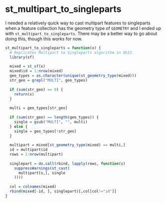 # st_multipart_to_singleparts
I needed a relatively quick way to cast multipart features to singleparts when a feature collection has the geometry type of `GEOMETRY` and I ended up with `st_multipart_to_singleparts`. There may be a better way to go about doing this, though this works for now. 

``` r
st_multipart_to_singleparts = function(x) {
  # Replicates Multipart to Singleparts algorithm in QGIS
  library(sf)
  
  mixed = st_sf(x)
  mixed$id = 1:nrow(mixed)
  geo_types = as.character(unique(st_geometry_type(mixed)))
  str_geo = grepl("MULTI", geo_types)
  
  if (sum(str_geo) == 0) {
    return(x)
  }
  
  multi = geo_types[str_geo]
  
  if (sum(str_geo) == length(geo_types)) {
    single = gsub("MULTI", "", multi)
  } else {
    single = geo_types[!str_geo]
  }
  
  multipart = mixed[st_geometry_type(mixed) == multi,]
  id = multipart$id
  rows = 1:nrow(multipart)
  
  singlepart = do.call(rbind, lapply(rows, function(s)
    suppressWarnings(st_cast(
      multipart[s,], single
    ))))
  
  col = colnames(mixed)
  rbind(mixed[-id, ], singlepart)[,col[col!="id"]]
}
```
